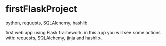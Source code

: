 # firstFlaskProject
python, requests, SQLAlchemy, hashlib


first web app using Flask framework. in this app you will see some actions with: requests, SQLAlchemy, jinja and hashlib.
